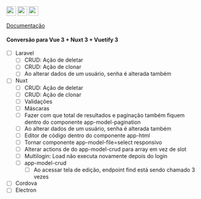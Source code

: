 <img height="25px" src="https://img.shields.io/badge/laravel-%23FF2D20.svg?style=for-the-badge&logo=laravel&logoColor=white" alt="">
<img height="25px" src="https://img.shields.io/badge/Nuxt-002E3B?style=for-the-badge&logo=nuxtdotjs&logoColor=#00DC82" alt="">
<img height="25px" src="https://wakatime.com/badge/github/jeff-silva/tevep.svg" alt="">

[Documentação](/docs/index.md)

#### Conversão para Vue 3 + Nuxt 3 + Vuetify 3

- [ ] Laravel
    - [ ] CRUD: Ação de deletar
    - [ ] CRUD: Ação de clonar
    - [ ] Ao alterar dados de um usuário, senha é alterada também
- [ ] Nuxt
    - [ ] CRUD: Ação de deletar
    - [ ] CRUD: Ação de clonar
    - [ ] Validações
    - [ ] Máscaras
    - [ ] Fazer com que total de resultados e paginação também fiquem dentro do componente app-model-pagination
    - [ ] Ao alterar dados de um usuário, senha é alterada também
    - [ ] Editor de código dentro do componente app-html
    - [ ] Tornar componente app-model-file=select responsivo
    - [ ] Alterar actions de do app-model-crud para array em vez de slot
    - [ ] Multilogin: Load não executa novamente depois do login
    - [ ] app-model-crud
        - [ ] Ao acessar tela de edição, endpoint find está sendo chamado 3 vezes
- [ ] Cordova
- [ ] Electron